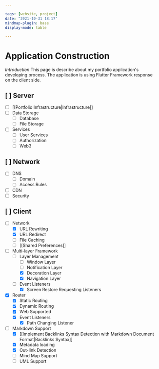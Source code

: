 ```yaml
---

tags: [website, project]
date: "2021-10-31 18:17"
mindmap-plugin: base
display-mode: table

---
```


# Application Construction

 *Introduction*
This page is describe about my portfolio application's developing process. The application is using Flutter Framework response on the client side.

## [ ] **Server**
- [ ] [[Portfolio Infrastructure|Infrastructure]]
- [ ] Data Storage
	- [ ] Database
	- [ ] File Storage
- [ ] Services
	- [ ] User Services
	- [ ] Authorization
	- [ ] Web3
## [ ] **Network**
- [ ] DNS
	- [ ] Domain
	- [ ] Access Rules
- [ ] CDN
- [ ] Security
## [ ] **Client**
- [ ] Network
   - [x] URL Rewriting
   - [x] URL Redirect
   - [ ] File Caching
   - [ ]  [[Shared Preferences]]
- [ ] Multi-layer Framework
   - [ ] Layer Management
      - [ ] Window Layer
      - [ ] Notification Layer
      - [x] Decoration Layer
      - [x] Navigation Layer
   - [ ] Event Listeners
      - [x] Screen Restore Requesting Listeners
- [x] Router
   - [x] Static Routing
   - [x] Dynamic Routing
   - [x] Web Supported
   - [x] Event Listeners
      - [x] Path Changing Listener
- [ ] Markdown Support
   - [x] [[Implement Backlinks Syntax Detection with Markdown Document Format|Backlinks Syntax]]
   - [x] Metadata loading
   - [x] Out-link Detection
   - [ ] Mind Map Support
   - [ ] UML Support